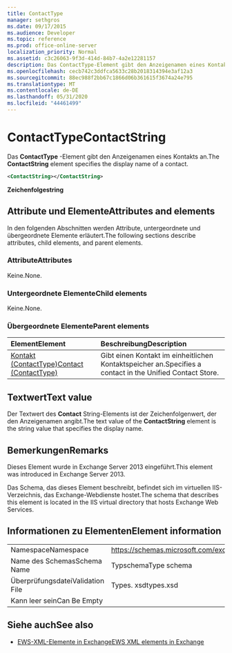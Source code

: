 ```yaml
---
title: ContactType
manager: sethgros
ms.date: 09/17/2015
ms.audience: Developer
ms.topic: reference
ms.prod: office-online-server
localization_priority: Normal
ms.assetid: c3c26063-9f3d-414d-84b7-4a2e12281157
description: Das ContactType-Element gibt den Anzeigenamen eines Kontakts an.
ms.openlocfilehash: cecb742c3ddfca5633c28b2018314394e3af12a3
ms.sourcegitcommit: 88ec988f2bb67c1866d06b361615f3674a24e795
ms.translationtype: MT
ms.contentlocale: de-DE
ms.lasthandoff: 05/31/2020
ms.locfileid: "44461499"
---
```

# <a name="contactstring"></a><span data-ttu-id="dd49d-103">ContactType</span><span class="sxs-lookup"><span data-stu-id="dd49d-103">ContactString</span></span>

<span data-ttu-id="dd49d-104">Das **ContactType** -Element gibt den Anzeigenamen eines Kontakts an.</span><span class="sxs-lookup"><span data-stu-id="dd49d-104">The **ContactString** element specifies the display name of a contact.</span></span> 
  
```XML
<ContactString></ContactString>
```

 <span data-ttu-id="dd49d-105">**Zeichenfolge**</span><span class="sxs-lookup"><span data-stu-id="dd49d-105">**string**</span></span>
## <a name="attributes-and-elements"></a><span data-ttu-id="dd49d-106">Attribute und Elemente</span><span class="sxs-lookup"><span data-stu-id="dd49d-106">Attributes and elements</span></span>

<span data-ttu-id="dd49d-107">In den folgenden Abschnitten werden Attribute, untergeordnete und übergeordnete Elemente erläutert.</span><span class="sxs-lookup"><span data-stu-id="dd49d-107">The following sections describe attributes, child elements, and parent elements.</span></span>
  
### <a name="attributes"></a><span data-ttu-id="dd49d-108">Attribute</span><span class="sxs-lookup"><span data-stu-id="dd49d-108">Attributes</span></span>

<span data-ttu-id="dd49d-109">Keine.</span><span class="sxs-lookup"><span data-stu-id="dd49d-109">None.</span></span>
  
### <a name="child-elements"></a><span data-ttu-id="dd49d-110">Untergeordnete Elemente</span><span class="sxs-lookup"><span data-stu-id="dd49d-110">Child elements</span></span>

<span data-ttu-id="dd49d-111">Keine.</span><span class="sxs-lookup"><span data-stu-id="dd49d-111">None.</span></span>
  
### <a name="parent-elements"></a><span data-ttu-id="dd49d-112">Übergeordnete Elemente</span><span class="sxs-lookup"><span data-stu-id="dd49d-112">Parent elements</span></span>

|<span data-ttu-id="dd49d-113">**Element**</span><span class="sxs-lookup"><span data-stu-id="dd49d-113">**Element**</span></span>|<span data-ttu-id="dd49d-114">**Beschreibung**</span><span class="sxs-lookup"><span data-stu-id="dd49d-114">**Description**</span></span>|
|:-----|:-----|
|[<span data-ttu-id="dd49d-115">Kontakt (ContactType)</span><span class="sxs-lookup"><span data-stu-id="dd49d-115">Contact (ContactType)</span></span>](contact-contacttype.md) <br/> |<span data-ttu-id="dd49d-116">Gibt einen Kontakt im einheitlichen Kontaktspeicher an.</span><span class="sxs-lookup"><span data-stu-id="dd49d-116">Specifies a contact in the Unified Contact Store.</span></span>  <br/> |
   
## <a name="text-value"></a><span data-ttu-id="dd49d-117">Textwert</span><span class="sxs-lookup"><span data-stu-id="dd49d-117">Text value</span></span>

<span data-ttu-id="dd49d-118">Der Textwert des **Contact** String-Elements ist der Zeichenfolgenwert, der den Anzeigenamen angibt.</span><span class="sxs-lookup"><span data-stu-id="dd49d-118">The text value of the **ContactString** element is the string value that specifies the display name.</span></span> 
  
## <a name="remarks"></a><span data-ttu-id="dd49d-119">Bemerkungen</span><span class="sxs-lookup"><span data-stu-id="dd49d-119">Remarks</span></span>

<span data-ttu-id="dd49d-120">Dieses Element wurde in Exchange Server 2013 eingeführt.</span><span class="sxs-lookup"><span data-stu-id="dd49d-120">This element was introduced in Exchange Server 2013.</span></span>
  
<span data-ttu-id="dd49d-121">Das Schema, das dieses Element beschreibt, befindet sich im virtuellen IIS-Verzeichnis, das Exchange-Webdienste hostet.</span><span class="sxs-lookup"><span data-stu-id="dd49d-121">The schema that describes this element is located in the IIS virtual directory that hosts Exchange Web Services.</span></span>
  
## <a name="element-information"></a><span data-ttu-id="dd49d-122">Informationen zu Elementen</span><span class="sxs-lookup"><span data-stu-id="dd49d-122">Element information</span></span>

|||
|:-----|:-----|
|<span data-ttu-id="dd49d-123">Namespace</span><span class="sxs-lookup"><span data-stu-id="dd49d-123">Namespace</span></span>  <br/> |https://schemas.microsoft.com/exchange/services/2006/types  <br/> |
|<span data-ttu-id="dd49d-124">Name des Schemas</span><span class="sxs-lookup"><span data-stu-id="dd49d-124">Schema Name</span></span>  <br/> |<span data-ttu-id="dd49d-125">Typschema</span><span class="sxs-lookup"><span data-stu-id="dd49d-125">Type schema</span></span>  <br/> |
|<span data-ttu-id="dd49d-126">Überprüfungsdatei</span><span class="sxs-lookup"><span data-stu-id="dd49d-126">Validation File</span></span>  <br/> |<span data-ttu-id="dd49d-127">Types. xsd</span><span class="sxs-lookup"><span data-stu-id="dd49d-127">types.xsd</span></span>  <br/> |
|<span data-ttu-id="dd49d-128">Kann leer sein</span><span class="sxs-lookup"><span data-stu-id="dd49d-128">Can Be Empty</span></span>  <br/> ||
   
## <a name="see-also"></a><span data-ttu-id="dd49d-129">Siehe auch</span><span class="sxs-lookup"><span data-stu-id="dd49d-129">See also</span></span>



- [<span data-ttu-id="dd49d-130">EWS-XML-Elemente in Exchange</span><span class="sxs-lookup"><span data-stu-id="dd49d-130">EWS XML elements in Exchange</span></span>](ews-xml-elements-in-exchange.md)

